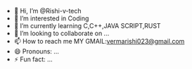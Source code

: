 - 👋 Hi, I’m @Rishi-v-tech
- 👀 I’m interested in Coding
- 🌱 I’m currently learning C,C++,JAVA SCRIPT,RUST
- 💞️ I’m looking to collaborate on ...
- 📫 How to reach me MY GMAIL:vermarishi023@gmail.com
- 😄 Pronouns: ...
- ⚡ Fun fact: ...

<!---
Rishi-v-tech/Rishi-v-tech is a ✨ special ✨ repository because its `README.md` (this file) appears on your GitHub profile.
You can click the Preview link to take a look at your changes.
--->
